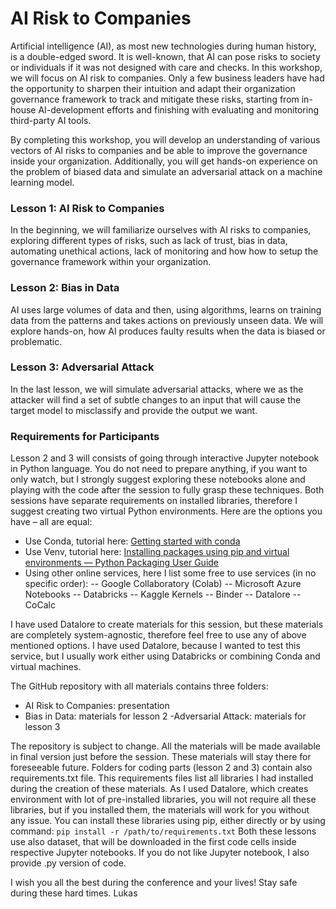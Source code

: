 # AI Risk to Companies

Artificial intelligence (AI), as most new technologies during human history, is a double-edged sword. It is well-known, that AI can pose risks to society or individuals if it was not designed with care and checks. In this workshop, we will focus on AI risk to companies. Only a few business leaders have had the opportunity to sharpen their intuition and adapt their organization governance framework to track and mitigate these risks, starting from in-house AI-development efforts and finishing with evaluating and monitoring third-party AI tools.

By completing this workshop, you will develop an understanding of various vectors of AI risks to companies and be able to improve the governance inside your organization. Additionally, you will get hands-on experience on the problem of biased data and simulate an adversarial attack on a machine learning model.

### Lesson 1: AI Risk to Companies
In the beginning, we will familiarize ourselves with AI risks to companies, exploring different types of risks, such as lack of trust, bias in data, automating unethical actions, lack of monitoring and how how to setup the governance framework within your organization.

### Lesson 2: Bias in Data
AI uses large volumes of data and then, using algorithms, learns on training data from the patterns and takes actions on previously unseen data. We will explore hands-on, how AI produces faulty results when the data is biased or problematic.

### Lesson 3: Adversarial Attack
In the last lesson, we will simulate adversarial attacks, where we as the attacker will find a set of subtle changes to an input that will cause the target model to misclassify and provide the output we want.

### Requirements for Participants 
Lesson 2 and 3 will consists of going through interactive Jupyter notebook in Python language. You do not need to prepare anything, if you want to only watch, but I strongly suggest exploring these notebooks alone and playing with the code after the session to fully grasp these techniques.
Both sessions have separate requirements on installed libraries, therefore I suggest creating two virtual Python environments. Here are the options you have – all are equal:

- Use Conda, tutorial here: [Getting started with conda](https://conda.io/projects/conda/en/latest/user-guide/getting-started.html)
- Use Venv, tutorial here: [Installing packages using pip and virtual environments — Python Packaging User Guide](https://packaging.python.org/guides/installing-using-pip-and-virtual-environments/)
- Using other online services, here I list some free to use services (in no specific order):
-- Google Collaboratory (Colab)
-- Microsoft Azure Notebooks
-- Databricks
-- Kaggle Kernels
-- Binder
-- Datalore
--  CoCalc

I have used Datalore to create materials for this session, but these materials are completely system-agnostic, therefore feel free to use any of above mentioned options. I have used Datalore, because I wanted to test this service, but I usually work either using Databricks or combining Conda and virtual machines.

The GitHub repository with all materials contains three folders:
- AI Risk to Companies: presentation
- Bias in Data: materials for lesson 2
-Adversarial Attack: materials for lesson 3

The repository is subject to change. All the materials will be made available in final version just before the session. These materials will stay there for foreseeable future.
Folders for coding parts (lesson 2 and 3) contain also requirements.txt file. This requirements files list all libraries I had installed during the creation of these materials. As I used Datalore, which creates environment with lot of pre-installed libraries, you will not require all these libraries, but if you installed them, the materials will work for you without any issue. You can install these libraries using pip, either directly or by using command: `pip install -r /path/to/requirements.txt`
Both these lessons use also dataset, that will be downloaded in the first code cells inside respective Jupyter notebooks. If you do not like Jupyter notebook, I also provide .py version of code.

I wish you all the best during the conference and your lives! 
Stay safe during these hard times.
Lukas

